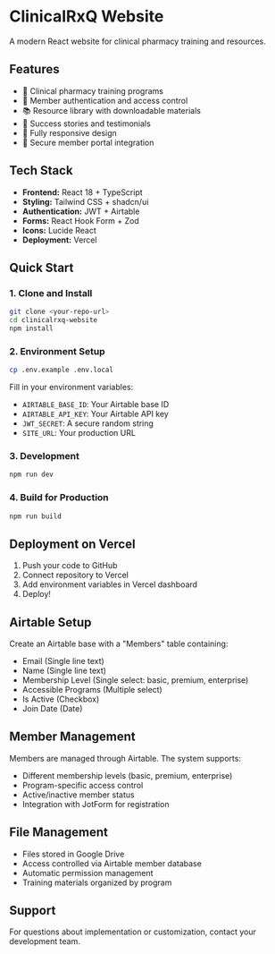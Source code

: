 # ClinicalRxQ Website

A modern React website for clinical pharmacy training and resources.

## Features

- 🏥 Clinical pharmacy training programs
- 👥 Member authentication and access control
- 📚 Resource library with downloadable materials
- 🎯 Success stories and testimonials
- 📱 Fully responsive design
- 🔐 Secure member portal integration

## Tech Stack

- **Frontend:** React 18 + TypeScript
- **Styling:** Tailwind CSS + shadcn/ui
- **Authentication:** JWT + Airtable
- **Forms:** React Hook Form + Zod
- **Icons:** Lucide React
- **Deployment:** Vercel

## Quick Start

### 1. Clone and Install
```bash
git clone <your-repo-url>
cd clinicalrxq-website
npm install
```

### 2. Environment Setup
```bash
cp .env.example .env.local
```

Fill in your environment variables:
- `AIRTABLE_BASE_ID`: Your Airtable base ID
- `AIRTABLE_API_KEY`: Your Airtable API key
- `JWT_SECRET`: A secure random string
- `SITE_URL`: Your production URL

### 3. Development
```bash
npm run dev
```

### 4. Build for Production
```bash
npm run build
```

## Deployment on Vercel

1. Push your code to GitHub
2. Connect repository to Vercel
3. Add environment variables in Vercel dashboard
4. Deploy!

## Airtable Setup

Create an Airtable base with a "Members" table containing:
- Email (Single line text)
- Name (Single line text)  
- Membership Level (Single select: basic, premium, enterprise)
- Accessible Programs (Multiple select)
- Is Active (Checkbox)
- Join Date (Date)

## Member Management

Members are managed through Airtable. The system supports:
- Different membership levels (basic, premium, enterprise)
- Program-specific access control
- Active/inactive member status
- Integration with JotForm for registration

## File Management

- Files stored in Google Drive
- Access controlled via Airtable member database
- Automatic permission management
- Training materials organized by program

## Support

For questions about implementation or customization, contact your development team.